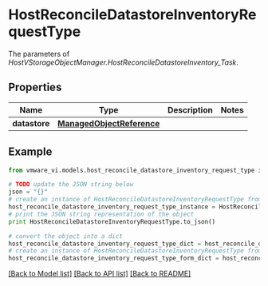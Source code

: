 # HostReconcileDatastoreInventoryRequestType

The parameters of *HostVStorageObjectManager.HostReconcileDatastoreInventory_Task*. 

## Properties
Name | Type | Description | Notes
------------ | ------------- | ------------- | -------------
**datastore** | [**ManagedObjectReference**](ManagedObjectReference.md) |  | 

## Example

```python
from vmware_vi.models.host_reconcile_datastore_inventory_request_type import HostReconcileDatastoreInventoryRequestType

# TODO update the JSON string below
json = "{}"
# create an instance of HostReconcileDatastoreInventoryRequestType from a JSON string
host_reconcile_datastore_inventory_request_type_instance = HostReconcileDatastoreInventoryRequestType.from_json(json)
# print the JSON string representation of the object
print HostReconcileDatastoreInventoryRequestType.to_json()

# convert the object into a dict
host_reconcile_datastore_inventory_request_type_dict = host_reconcile_datastore_inventory_request_type_instance.to_dict()
# create an instance of HostReconcileDatastoreInventoryRequestType from a dict
host_reconcile_datastore_inventory_request_type_form_dict = host_reconcile_datastore_inventory_request_type.from_dict(host_reconcile_datastore_inventory_request_type_dict)
```
[[Back to Model list]](../README.md#documentation-for-models) [[Back to API list]](../README.md#documentation-for-api-endpoints) [[Back to README]](../README.md)


